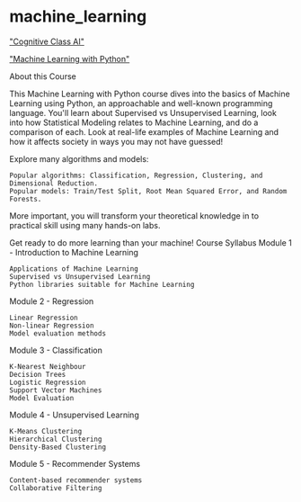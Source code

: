 # machine_learning
["Cognitive Class AI"](https://cognitiveclass.ai/) 

["Machine Learning with Python"](https://cognitiveclass.ai/courses/machine-learning-with-python)


About this Course

This Machine Learning with Python course dives into the basics of Machine Learning using Python, an approachable and well-known programming language. You'll learn about Supervised vs Unsupervised Learning, look into how Statistical Modeling relates to Machine Learning, and do a comparison of each.
Look at real-life examples of Machine Learning and how it affects society in ways you may not have guessed!

Explore many algorithms and models:

    Popular algorithms: Classification, Regression, Clustering, and Dimensional Reduction.
    Popular models: Train/Test Split, Root Mean Squared Error, and Random Forests.

More important, you will transform your theoretical knowledge in to practical skill using many hands-on labs.

Get ready to do more learning than your machine!
Course Syllabus
Module 1 - Introduction to Machine Learning

    Applications of Machine Learning
    Supervised vs Unsupervised Learning
    Python libraries suitable for Machine Learning

Module 2 - Regression

    Linear Regression
    Non-linear Regression
    Model evaluation methods

Module 3 - Classification

    K-Nearest Neighbour
    Decision Trees
    Logistic Regression
    Support Vector Machines
    Model Evaluation

Module 4 - Unsupervised Learning

    K-Means Clustering
    Hierarchical Clustering
    Density-Based Clustering

Module 5 - Recommender Systems

    Content-based recommender systems
    Collaborative Filtering
